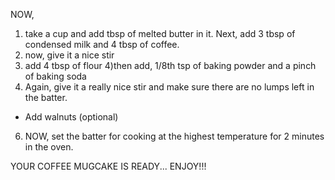 NOW, 
1) take a cup and add tbsp of melted butter in it. Next, add 3 tbsp of condensed milk and 4 tbsp of coffee.
2) now, give it a nice stir
3) add 4 tbsp of flour
4)then add,  1/8th tsp of baking powder and a pinch of baking soda
5) Again, give it a really nice stir and make sure there are no lumps left in the batter.
 * Add walnuts (optional)
6) NOW, set the batter for cooking at the highest temperature for 2 minutes in the oven.

 YOUR COFFEE MUGCAKE IS READY... ENJOY!!!